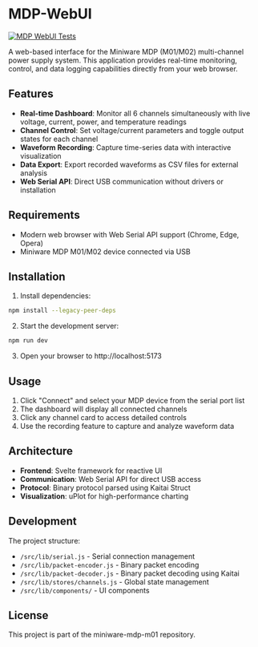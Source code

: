 # MDP-WebUI

[![MDP WebUI Tests](https://github.com/mblsha/miniware-mdp-m01/actions/workflows/mdp-webui-tests.yml/badge.svg)](https://github.com/mblsha/miniware-mdp-m01/actions/workflows/mdp-webui-tests.yml)

A web-based interface for the Miniware MDP (M01/M02) multi-channel power supply system. This application provides real-time monitoring, control, and data logging capabilities directly from your web browser.

## Features

- **Real-time Dashboard**: Monitor all 6 channels simultaneously with live voltage, current, power, and temperature readings
- **Channel Control**: Set voltage/current parameters and toggle output states for each channel
- **Waveform Recording**: Capture time-series data with interactive visualization
- **Data Export**: Export recorded waveforms as CSV files for external analysis
- **Web Serial API**: Direct USB communication without drivers or installation

## Requirements

- Modern web browser with Web Serial API support (Chrome, Edge, Opera)
- Miniware MDP M01/M02 device connected via USB

## Installation

1. Install dependencies:
```bash
npm install --legacy-peer-deps
```

2. Start the development server:
```bash
npm run dev
```

3. Open your browser to http://localhost:5173

## Usage

1. Click "Connect" and select your MDP device from the serial port list
2. The dashboard will display all connected channels
3. Click any channel card to access detailed controls
4. Use the recording feature to capture and analyze waveform data

## Architecture

- **Frontend**: Svelte framework for reactive UI
- **Communication**: Web Serial API for direct USB access
- **Protocol**: Binary protocol parsed using Kaitai Struct
- **Visualization**: uPlot for high-performance charting

## Development

The project structure:
- `/src/lib/serial.js` - Serial connection management
- `/src/lib/packet-encoder.js` - Binary packet encoding
- `/src/lib/packet-decoder.js` - Binary packet decoding using Kaitai
- `/src/lib/stores/channels.js` - Global state management
- `/src/lib/components/` - UI components

## License

This project is part of the miniware-mdp-m01 repository.